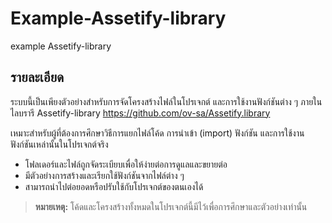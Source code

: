 # Example-Assetify-library
example Assetify-library

## รายละเอียด

ระบบนี้เป็นเพียงตัวอย่างสำหรับการจัดโครงสร้างไฟล์ในโปรเจกต์ และการใช้งานฟังก์ชันต่าง ๆ ภายในไลบรารี Assetify-library
https://github.com/ov-sa/Assetify.library

เหมาะสำหรับผู้ที่ต้องการศึกษาวิธีการแยกไฟล์โค้ด การนำเข้า (import) ฟังก์ชัน และการใช้งานฟังก์ชันเหล่านั้นในโปรเจกต์จริง

- โฟลเดอร์และไฟล์ถูกจัดระเบียบเพื่อให้ง่ายต่อการดูแลและขยายต่อ
- มีตัวอย่างการสร้างและเรียกใช้ฟังก์ชันจากไฟล์ต่าง ๆ
- สามารถนำไปต่อยอดหรือปรับใช้กับโปรเจกต์ของตนเองได้

> **หมายเหตุ:** โค้ดและโครงสร้างทั้งหมดในโปรเจกต์นี้มีไว้เพื่อการศึกษาและตัวอย่างเท่านั้น